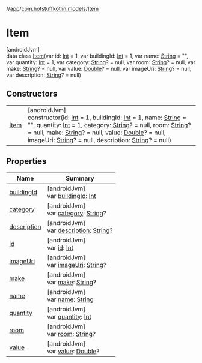 //[app](../../../index.md)/[com.hotstuffkotlin.models](../index.md)/[Item](index.md)

# Item

[androidJvm]\
data class [Item](index.md)(var id: [Int](https://kotlinlang.org/api/latest/jvm/stdlib/kotlin/-int/index.html) = 1, var buildingId: [Int](https://kotlinlang.org/api/latest/jvm/stdlib/kotlin/-int/index.html) = 1, var name: [String](https://kotlinlang.org/api/latest/jvm/stdlib/kotlin/-string/index.html) = &quot;&quot;, var quantity: [Int](https://kotlinlang.org/api/latest/jvm/stdlib/kotlin/-int/index.html) = 1, var category: [String](https://kotlinlang.org/api/latest/jvm/stdlib/kotlin/-string/index.html)? = null, var room: [String](https://kotlinlang.org/api/latest/jvm/stdlib/kotlin/-string/index.html)? = null, var make: [String](https://kotlinlang.org/api/latest/jvm/stdlib/kotlin/-string/index.html)? = null, var value: [Double](https://kotlinlang.org/api/latest/jvm/stdlib/kotlin/-double/index.html)? = null, var imageUri: [String](https://kotlinlang.org/api/latest/jvm/stdlib/kotlin/-string/index.html)? = null, var description: [String](https://kotlinlang.org/api/latest/jvm/stdlib/kotlin/-string/index.html)? = null)

## Constructors

| | |
|---|---|
| [Item](-item.md) | [androidJvm]<br>constructor(id: [Int](https://kotlinlang.org/api/latest/jvm/stdlib/kotlin/-int/index.html) = 1, buildingId: [Int](https://kotlinlang.org/api/latest/jvm/stdlib/kotlin/-int/index.html) = 1, name: [String](https://kotlinlang.org/api/latest/jvm/stdlib/kotlin/-string/index.html) = &quot;&quot;, quantity: [Int](https://kotlinlang.org/api/latest/jvm/stdlib/kotlin/-int/index.html) = 1, category: [String](https://kotlinlang.org/api/latest/jvm/stdlib/kotlin/-string/index.html)? = null, room: [String](https://kotlinlang.org/api/latest/jvm/stdlib/kotlin/-string/index.html)? = null, make: [String](https://kotlinlang.org/api/latest/jvm/stdlib/kotlin/-string/index.html)? = null, value: [Double](https://kotlinlang.org/api/latest/jvm/stdlib/kotlin/-double/index.html)? = null, imageUri: [String](https://kotlinlang.org/api/latest/jvm/stdlib/kotlin/-string/index.html)? = null, description: [String](https://kotlinlang.org/api/latest/jvm/stdlib/kotlin/-string/index.html)? = null) |

## Properties

| Name | Summary |
|---|---|
| [buildingId](building-id.md) | [androidJvm]<br>var [buildingId](building-id.md): [Int](https://kotlinlang.org/api/latest/jvm/stdlib/kotlin/-int/index.html) |
| [category](category.md) | [androidJvm]<br>var [category](category.md): [String](https://kotlinlang.org/api/latest/jvm/stdlib/kotlin/-string/index.html)? |
| [description](description.md) | [androidJvm]<br>var [description](description.md): [String](https://kotlinlang.org/api/latest/jvm/stdlib/kotlin/-string/index.html)? |
| [id](id.md) | [androidJvm]<br>var [id](id.md): [Int](https://kotlinlang.org/api/latest/jvm/stdlib/kotlin/-int/index.html) |
| [imageUri](image-uri.md) | [androidJvm]<br>var [imageUri](image-uri.md): [String](https://kotlinlang.org/api/latest/jvm/stdlib/kotlin/-string/index.html)? |
| [make](make.md) | [androidJvm]<br>var [make](make.md): [String](https://kotlinlang.org/api/latest/jvm/stdlib/kotlin/-string/index.html)? |
| [name](name.md) | [androidJvm]<br>var [name](name.md): [String](https://kotlinlang.org/api/latest/jvm/stdlib/kotlin/-string/index.html) |
| [quantity](quantity.md) | [androidJvm]<br>var [quantity](quantity.md): [Int](https://kotlinlang.org/api/latest/jvm/stdlib/kotlin/-int/index.html) |
| [room](room.md) | [androidJvm]<br>var [room](room.md): [String](https://kotlinlang.org/api/latest/jvm/stdlib/kotlin/-string/index.html)? |
| [value](value.md) | [androidJvm]<br>var [value](value.md): [Double](https://kotlinlang.org/api/latest/jvm/stdlib/kotlin/-double/index.html)? |
